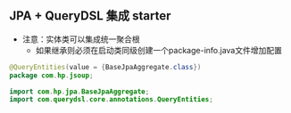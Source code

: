 ## JPA + QueryDSL 集成 starter

- 注意：实体类可以集成统一聚合根
  - 如果继承则必须在启动类同级创建一个package-info.java文件增加配置
```java
@QueryEntities(value = {BaseJpaAggregate.class})
package com.hp.jsoup;

import com.hp.jpa.BaseJpaAggregate;
import com.querydsl.core.annotations.QueryEntities;
```